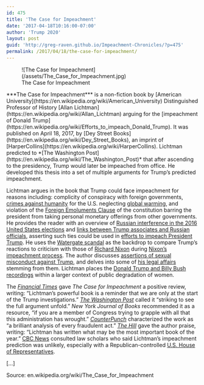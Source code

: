 ```yaml
---
id: 475
title: 'The Case for Impeachment'
date: '2017-04-18T10:16:00-07:00'
author: 'Trump 2020'
layout: post
guid: 'http://greg-raven.github.io/Impeachment-Chronicles/?p=475'
permalink: /2017/04/18/the-case-for-impeachment/
---
```


<figure class="wp-block-image">![The Case for Impeachment](/assets/The_Case_for_Impeachment.jpg)<figcaption>The Case for Impeachment</figcaption></figure>***The Case for Impeachment*** is a non-fiction book by [American University](https://en.wikipedia.org/wiki/American_University) Distinguished Professor of History [Allan Lichtman](https://en.wikipedia.org/wiki/Allan_Lichtman) arguing for the [impeachment of Donald Trump](https://en.wikipedia.org/wiki/Efforts_to_impeach_Donald_Trump). It was published on April 18, 2017, by [Dey Street Books](https://en.wikipedia.org/wiki/Dey_Street_Books), an imprint of [HarperCollins](https://en.wikipedia.org/wiki/HarperCollins). Lichtman predicted to *[The Washington Post](https://en.wikipedia.org/wiki/The_Washington_Post)* that after ascending to the presidency, Trump would later be impeached from office. He developed this thesis into a set of multiple arguments for Trump’s predicted impeachment.

Lichtman argues in the book that Trump could face impeachment for reasons including: complicity of conspiracy with foreign governments, [crimes against humanity](https://en.wikipedia.org/wiki/Crimes_against_humanity) for the U.S. neglecting [global warming](https://en.wikipedia.org/wiki/Global_warming), and violation of the [Foreign Emoluments Clause](https://en.wikipedia.org/wiki/Foreign_Emoluments_Clause) of the constitution barring the president from taking personal monetary offerings from other governments. He provides the reader with an overview of [Russian interference in the 2016 United States elections](https://en.wikipedia.org/wiki/Russian_interference_in_the_2016_United_States_elections) and [links between Trump associates and Russian officials](https://en.wikipedia.org/wiki/Links_between_Trump_associates_and_Russian_officials), asserting such ties could be used in [efforts to impeach President Trump](https://en.wikipedia.org/wiki/Efforts_to_impeach_Donald_Trump). He uses the [Watergate scandal](https://en.wikipedia.org/wiki/Watergate_scandal) as the backdrop to compare Trump’s reactions to criticism with those of [Richard Nixon](https://en.wikipedia.org/wiki/Richard_Nixon) during [Nixon’s impeachment process](https://en.wikipedia.org/wiki/Impeachment_of_Richard_Nixon). The author discusses [assertions of sexual misconduct against Trump](https://en.wikipedia.org/wiki/Donald_Trump_sexual_misconduct_allegations), and delves into some of [his legal affairs](https://en.wikipedia.org/wiki/Legal_affairs_of_Donald_Trump) stemming from them. Lichtman places the [Donald Trump and Billy Bush recordings](https://en.wikipedia.org/wiki/Donald_Trump_and_Billy_Bush_recording) within a larger context of public degradation of women.

The *[Financial Times](https://en.wikipedia.org/wiki/Financial_Times)* gave *The Case for Impeachment* a positive review, writing: “Lichtman’s powerful book is a reminder that we are only at the start of the Trump investigations.” *[The Washington Post](https://en.wikipedia.org/wiki/The_Washington_Post)* called it “striking to see the full argument unfold.” *New York Journal of Books* recommended it as a resource, “if you are a member of Congress trying to grapple with all that this administration has wrought.” *[CounterPunch](https://en.wikipedia.org/wiki/CounterPunch)* characterized the work as “a brilliant analysis of every fraudulent act.” *[The Hill](https://en.wikipedia.org/wiki/The_Hill_(newspaper))* gave the author praise, writing: “Lichtman has written what may be the most important book of the year.” [CBC News](https://en.wikipedia.org/wiki/CBC_News) consulted law scholars who said Lichtman’s impeachment prediction was unlikely, especially with a Republican-controlled [U.S. House of Representatives](https://en.wikipedia.org/wiki/United_States_House_of_Representatives).

\[…\]

Source: en.wikipedia.org/wiki/The\_Case\_for\_Impeachment
